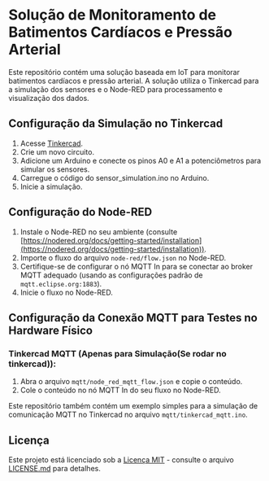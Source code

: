 # Solução de Monitoramento de Batimentos Cardíacos e Pressão Arterial

Este repositório contém uma solução baseada em IoT para monitorar batimentos cardíacos e pressão arterial. A solução utiliza o Tinkercad para a simulação dos sensores e o Node-RED para processamento e visualização dos dados.

## Configuração da Simulação no Tinkercad

1. Acesse [Tinkercad](https://www.tinkercad.com/).
2. Crie um novo circuito.
3. Adicione um Arduino e conecte os pinos A0 e A1 a potenciômetros para simular os sensores.
4. Carregue o código do sensor_simulation.ino no Arduino.
5. Inicie a simulação.

## Configuração do Node-RED

1. Instale o Node-RED no seu ambiente (consulte [https://nodered.org/docs/getting-started/installation](https://nodered.org/docs/getting-started/installation)).
2. Importe o fluxo do arquivo `node-red/flow.json` no Node-RED.
3. Certifique-se de configurar o nó MQTT In para se conectar ao broker MQTT adequado (usando as configurações padrão de `mqtt.eclipse.org:1883`).
4. Inicie o fluxo no Node-RED.

## Configuração da Conexão MQTT para Testes no Hardware Físico

### Tinkercad MQTT (Apenas para Simulação(Se rodar no tinkercad)):

1. Abra o arquivo `mqtt/node_red_mqtt_flow.json` e copie o conteúdo.
2. Cole o conteúdo no nó MQTT In do seu fluxo no Node-RED.

Este repositório também contém um exemplo simples para a simulação de comunicação MQTT no Tinkercad no arquivo `mqtt/tinkercad_mqtt.ino`.

## Licença

Este projeto está licenciado sob a [Licença MIT](LICENSE.md) - consulte o arquivo [LICENSE.md](LICENSE.md) para detalhes.
